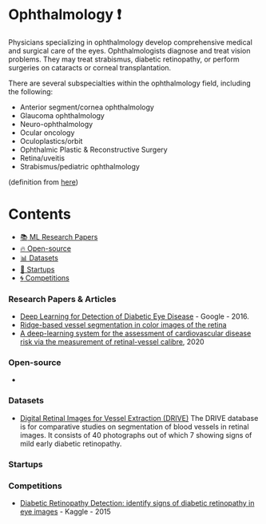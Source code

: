 # Ophthalmology :heavy_exclamation_mark:
Physicians specializing in ophthalmology develop comprehensive medical and surgical care of the eyes. Ophthalmologists diagnose and treat vision problems. They may treat strabismus, diabetic retinopathy, or perform surgeries on cataracts or corneal transplantation.

There are several subspecialties within the ophthalmology field, including the following:

* Anterior segment/cornea ophthalmology
* Glaucoma ophthalmology
* Neuro-ophthalmology
* Ocular oncology
* Oculoplastics/orbit
* Ophthalmic Plastic & Reconstructive Surgery
* Retina/uveitis
* Strabismus/pediatric ophthalmology

(definition from [here](https://www.sgu.edu/blog/medical/ultimate-list-of-medical-specialties/))

# Contents 
- [:books: ML Research Papers](#research-papers)
- [:fire: Open-source](#open-source)
- [:bar_chart: Datasets](#datasets)
- [:eyes: Startups](#startups)
- [:cyclone: Competitions](#competitions)

### Research Papers & Articles
- [Deep Learning for Detection of Diabetic Eye Disease](https://ai.googleblog.com/2016/11/deep-learning-for-detection-of-diabetic.html) - Google - 2016.
- [Ridge-based vessel segmentation in color images of the retina]( https://ieeexplore.ieee.org/document/1282003)
- [A deep-learning system for the assessment of cardiovascular disease risk via the measurement of retinal-vessel calibre](https://www.nature.com/articles/s41551-020-00626-4), 2020

### Open-source
- 
### Datasets
- [Digital Retinal Images for Vessel Extraction (DRIVE)](http://www.isi.uu.nl/Research/Databases/DRIVE/download.php) The DRIVE database is for comparative studies on segmentation of blood vessels in retinal images. It consists of 40 photographs out of which 7 showing signs of mild early diabetic retinopathy.

### Startups

### Competitions
- [Diabetic Retinopathy Detection: identify signs of diabetic retinopathy in eye images](https://www.kaggle.com/c/diabetic-retinopathy-detection) - Kaggle - 2015
